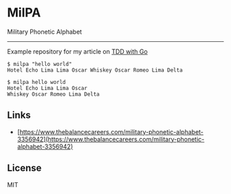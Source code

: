 # MilPA

Military Phonetic Alphabet

---

Example repository for my article on [TDD with Go](https://romantomjak.com/posts/tdd-with-go/)

```shell
$ milpa "hello world"
Hotel Echo Lima Lima Oscar Whiskey Oscar Romeo Lima Delta

$ milpa hello world
Hotel Echo Lima Lima Oscar
Whiskey Oscar Romeo Lima Delta
```

## Links

- [https://www.thebalancecareers.com/military-phonetic-alphabet-3356942](https://www.thebalancecareers.com/military-phonetic-alphabet-3356942)

## License

MIT
